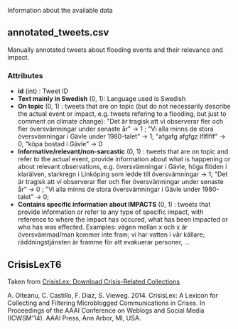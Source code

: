 Information about the available data

## annotated_tweets.csv

Manually annotated tweets about flooding events and their relevance and impact.

### Attributes
- **id** (int) : Tweet ID
- **Text mainly in Swedish** (0, 1): Language used is Swedish
- **On topic** (0, 1) : tweets that are on topic (but do not necessarily describe the actual event or impact, e.g. tweets refering to a flooding, but just to comment on climate change): "Det är tragisk att vi observerar fler och fler översvämningar under senaste år" -> 1 ;  "Vi alla minns de stora översvämningar i Gävle under 1980-talet" -> 1; "afgafg afgfgz lflflflf" -> 0, "köpa bostad i Gävle" -> 0
- **Informative/relevant/non-sarcastic** (0, 1) : tweets that are on topic and refer to the actual event, provide information about what is happening or about relevant observations, e.g. översvämningar i Gävle, höga flöden i klarälven, starkregn i Linköping som ledde till översvämningar -> 1;   "Det är tragisk att vi observerar fler och fler översvämningar under senaste år" -> 0 ;  "Vi alla minns de stora översvämningar i Gävle under 1980-talet" -> 0;
- **Contains specific information about IMPACTS** (0, 1) : tweets that provide information or refer to any type of specific impact, with reference to where the impact has occured, what has been impacted or who has was effected. Examples: vägen mellan x och x är översvämmad/man kommer inte fram; vi har vatten i vår källare; räddningstjänsten är framme för att evakuerar personer, ...


## CrisisLexT6

Taken from [CrisisLex: Download Crisis-Related Collections](https://crisislex.org/data-collections.html#CrisisLexT6)

 A. Olteanu, C. Castillo, F. Diaz, S. Vieweg. 2014. CrisisLex: A Lexicon for Collecting and Filtering Microblogged Communications in Crises. In Proceedings of the AAAI Conference on Weblogs and Social Media (ICWSM'14). AAAI Press, Ann Arbor, MI, USA.
